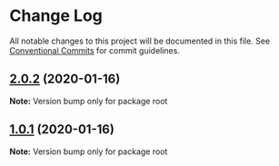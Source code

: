 # Change Log

All notable changes to this project will be documented in this file.
See [Conventional Commits](https://conventionalcommits.org) for commit guidelines.

## [2.0.2](https://github.com/SuThaw/react-lerna/compare/v0.0.0...v2.0.2) (2020-01-16)

**Note:** Version bump only for package root





## [1.0.1](https://github.com/SuThaw/react-lerna/compare/v0.0.1...v1.0.1) (2020-01-16)

**Note:** Version bump only for package root
